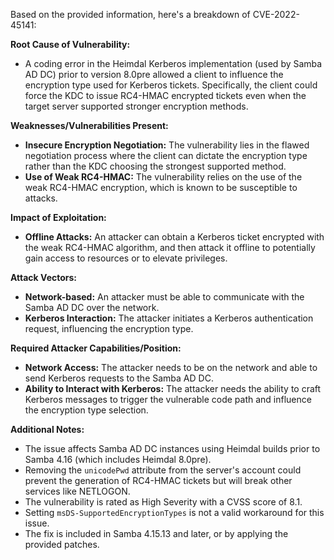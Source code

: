 Based on the provided information, here's a breakdown of CVE-2022-45141:

**Root Cause of Vulnerability:**

*   A coding error in the Heimdal Kerberos implementation (used by Samba AD DC) prior to version 8.0pre allowed a client to influence the encryption type used for Kerberos tickets. Specifically, the client could force the KDC to issue RC4-HMAC encrypted tickets even when the target server supported stronger encryption methods.

**Weaknesses/Vulnerabilities Present:**

*   **Insecure Encryption Negotiation:** The vulnerability lies in the flawed negotiation process where the client can dictate the encryption type rather than the KDC choosing the strongest supported method.
*   **Use of Weak RC4-HMAC:**  The vulnerability relies on the use of the weak RC4-HMAC encryption, which is known to be susceptible to attacks.

**Impact of Exploitation:**

*   **Offline Attacks:** An attacker can obtain a Kerberos ticket encrypted with the weak RC4-HMAC algorithm, and then attack it offline to potentially gain access to resources or to elevate privileges.

**Attack Vectors:**

*   **Network-based:** An attacker must be able to communicate with the Samba AD DC over the network.
*   **Kerberos Interaction:** The attacker initiates a Kerberos authentication request, influencing the encryption type.

**Required Attacker Capabilities/Position:**

*   **Network Access:** The attacker needs to be on the network and able to send Kerberos requests to the Samba AD DC.
*   **Ability to Interact with Kerberos:** The attacker needs the ability to craft Kerberos messages to trigger the vulnerable code path and influence the encryption type selection.

**Additional Notes:**

*   The issue affects Samba AD DC instances using Heimdal builds prior to Samba 4.16 (which includes Heimdal 8.0pre).
*   Removing the `unicodePwd` attribute from the server's account could prevent the generation of RC4-HMAC tickets but will break other services like NETLOGON.
*   The vulnerability is rated as High Severity with a CVSS score of 8.1.
*   Setting `msDS-SupportedEncryptionTypes` is not a valid workaround for this issue.
*   The fix is included in Samba 4.15.13 and later, or by applying the provided patches.